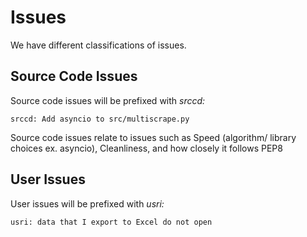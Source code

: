 # Issues
We have different classifications of issues.

## Source Code Issues

Source code issues will be prefixed with *srccd:*

`srccd: Add asyncio to src/multiscrape.py`

Source code issues relate to issues such as Speed (algorithm/ library choices ex. asyncio), Cleanliness, and how closely it follows PEP8

## User Issues

User issues will be prefixed with *usri:*

`usri: data that I export to Excel do not open`






